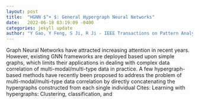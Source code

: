 ```yaml
---
layout: post
title:  "HGNN $^+ $: General Hypergraph Neural Networks"
date:   2022-06-18 03:19:09 -0400
categories: jekyll update
author: "Y Gao, Y Feng, S Ji, R Ji - IEEE Transactions on Pattern Analysis and Machine , 2022"
---
```

Graph Neural Networks have attracted increasing attention in recent years. However, existing GNN frameworks are deployed based upon simple graphs, which limits their applications in dealing with complex data correlation of multi-modal/multi-type data in practice. A few hypergraph-based methods have recently been proposed to address the problem of multi-modal/multi-type data correlation by directly concatenating the hypergraphs constructed from each single individual 
Cites: Learning with hypergraphs: Clustering, classification, and